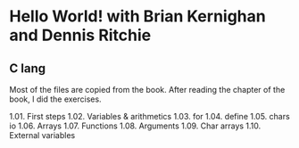 # Hello World! with Brian Kernighan and Dennis Ritchie

## C lang
Most of the files are copied from the book. After reading the chapter of the book, I did the exercises.

1.01. First steps
1.02. Variables & arithmetics
1.03. for
1.04. define
1.05. chars io
1.06. Arrays
1.07. Functions
1.08. Arguments
1.09. Char arrays
1.10. External variables
